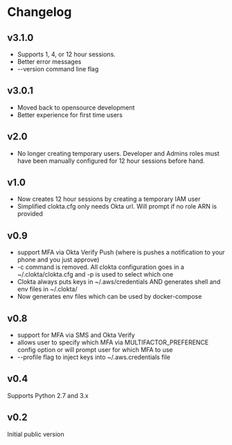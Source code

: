 # Changelog

## v3.1.0

- Supports 1, 4, or 12 hour sessions.
- Better error messages
- --version command line flag

## v3.0.1

- Moved back to opensource development
- Better experience for first time users
 
## v2.0

- No longer creating temporary users.  Developer and Admins roles must have been manually configured for 12 hour sessions before hand.

## v1.0

- Now creates 12 hour sessions by creating a temporary IAM user
- Simplified clokta.cfg only needs Okta url.  Will prompt if no role ARN is provided

## v0.9

- support MFA via Okta Verify Push (where is pushes a notification to your phone and you just approve)
- -c command is removed.  All clokta configuration goes in a ~/.clokta/clokta.cfg and -p is used to select which one
- Clokta always puts keys in ~/.aws/credentials AND generates shell and env files in ~/.clokta/
- Now generates env files which can be used by docker-compose

## v0.8

- support for MFA via SMS and Okta Verify
- allows user to specify which MFA via MULTIFACTOR_PREFERENCE config option or will prompt user for which MFA to use
- --profile flag to inject keys into ~/.aws.credentials file

## v0.4

Supports Python 2.7 and 3.x

## v0.2

Initial public version